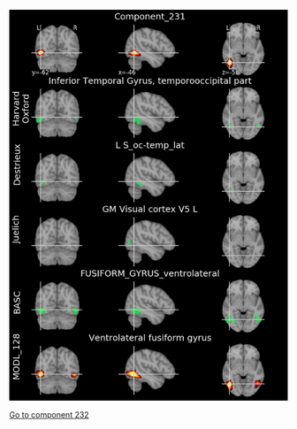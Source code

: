 


![231](preliminary/231.jpg "Component 231")

[Go to component 232](https://parietal-inria.github.io/MODL_atlas/512/232 "Component 232")